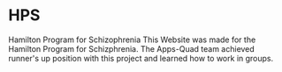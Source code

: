 # HPS
Hamilton Program for Schizophrenia
This Website was made for the Hamilton Program for Schizphrenia.
The Apps-Quad team achieved runner's up position with this project and learned how to work in groups.
